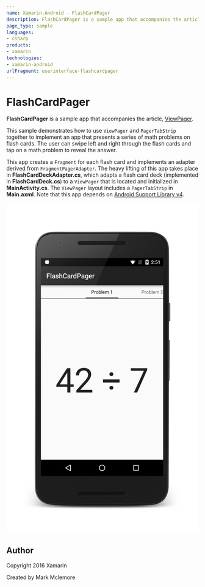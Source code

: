 ```yaml
---
name: Xamarin.Android - FlashCardPager
description: FlashCardPager is a sample app that accompanies the article, ViewPager. This sample demonstrates how to use ViewPager and PagerTabStrip together to...
page_type: sample
languages:
- csharp
products:
- xamarin
technologies:
- xamarin-android
urlFragment: userinterface-flashcardpager
---
```

# FlashCardPager 

**FlashCardPager** is a sample app that accompanies the article,
[ViewPager](http://developer.xamarin.com/guides/android/user_interface/viewpager/).

This sample demonstrates how to use `ViewPager` and `PagerTabStrip` 
together to implement an app that presents a series of math problems on 
flash cards. The user can swipe left and right through the flash cards 
and tap on a math problem to reveal the answer. 

This app creates a `Fragment` for each flash card and implements an 
adapter derived from `FragmentPagerAdapter`. The heavy lifting of this 
app takes place in **FlashCardDeckAdapter.cs**, which adapts a flash 
card deck (implemented in **FlashCardDeck.cs**) to a `ViewPager` that 
is located and initialized in **MainActivity.cs**. The `ViewPager` 
layout includes a `PagerTabStrip` in **Main.axml**. Note that this app 
depends on 
[Android Support Library v4](https://components.xamarin.com/gettingstarted/xamandroidsupportv4-18). 


![FlashCardPager  application screenshot](Screenshots/screen-1.png "FlashCardPager  application screenshot")

## Author

Copyright 2016 Xamarin

Created by Mark Mclemore
